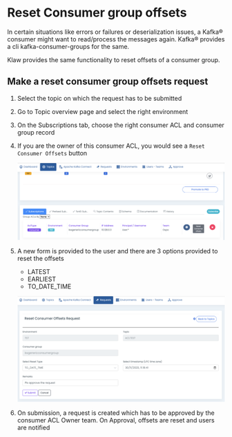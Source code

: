 # Reset Consumer group offsets

In certain situations like errors or failures or deserialization issues, a Kafka® consumer might want to read/process the
messages again. Kafka® provides a cli kafka-consumer-groups for the same.

Klaw provides the same functionality to reset offsets of a consumer group.

## Make a reset consumer group offsets request

1. Select the topic on which the request has to be submitted

2. Go to Topic overview page and select the right environment

3. On the Subscriptions tab, choose the right consumer ACL and consumer group record

4. If you are the owner of this consumer ACL, you would see a `Reset Consumer Offsets` button

   ![image](../../../static/images/operational/reset-offsets1.png)

5. A new form is provided to the user and there are 3 options provided to reset the offsets

   - LATEST
   - EARLIEST
   - TO_DATE_TIME

   ![image](../../../static/images/operational/reset-offsets2.png)

6. On submission, a request is created which has to be approved by the consumer ACL Owner team. On Approval, offsets are
   reset and users are notified

